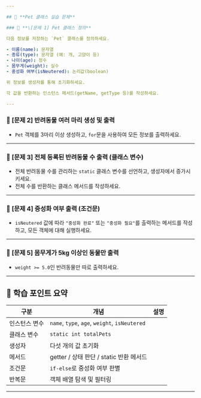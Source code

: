 ```yaml
---

## 🐶 **Pet 클래스 실습 문제**

### 🔰 **\[문제 1] Pet 클래스 정의**

다음 정보를 저장하는 `Pet` 클래스를 정의하세요.

- 이름(name): 문자열
- 종류(type): 문자열 (예: 개, 고양이 등)
- 나이(age): 정수
- 몸무게(weight): 실수
- 중성화 여부(isNeutered): 논리값(boolean)

위 정보를 생성자를 통해 초기화하세요.

각 값을 반환하는 인스턴스 메서드(getName, getType 등)를 작성하세요.

---
```


### 🔰 **\[문제 2] 반려동물 여러 마리 생성 및 출력**

- `Pet` 객체를 3마리 이상 생성하고, `for`문을 사용하여 모든 정보를 출력하세요.

---

### 🔰 **\[문제 3] 전체 등록된 반려동물 수 출력 (클래스 변수)**

- 전체 반려동물 수를 관리하는 `static` 클래스 변수를 선언하고, 생성자에서 증가시키세요.
- 전체 수를 반환하는 클래스 메서드를 작성하세요.

---

### 🔰 **\[문제 4] 중성화 여부 출력 (조건문)**

- `isNeutered` 값에 따라 `"중성화 완료"` 또는 `"중성화 필요"`를 출력하는 메서드를 작성하고, 모든 객체에 대해 실행하세요.

---

### 🔰 **\[문제 5] 몸무게가 5kg 이상인 동물만 출력**

- `weight >= 5.0`인 반려동물만 따로 출력하세요.

---


## 🎯 학습 포인트 요약

| 구분          | 개념                                          | 설명 |
| ------------- | --------------------------------------------- | ---- |
| 인스턴스 변수 | `name`, `type`, `age`, `weight`, `isNeutered` |      |
| 클래스 변수   | `static int totalPets`                        |      |
| 생성자        | 다섯 개의 값 초기화                           |      |
| 메서드        | getter / 상태 판단 / static 반환 메서드       |      |
| 조건문        | `if-else`로 중성화 여부 판별                  |      |
| 반복문        | 객체 배열 탐색 및 필터링                      |      |

---
